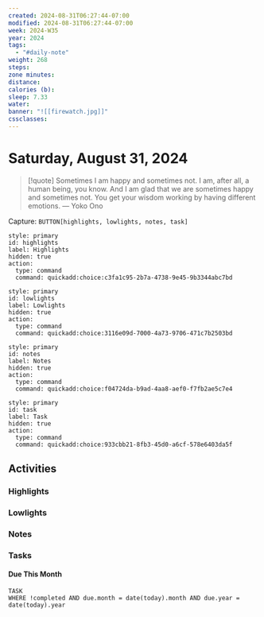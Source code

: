 ```yaml
---
created: 2024-08-31T06:27:44-07:00
modified: 2024-08-31T06:27:44-07:00
week: 2024-W35
year: 2024
tags:
  - "#daily-note"
weight: 268
steps: 
zone minutes: 
distance: 
calories (b): 
sleep: 7.33
water: 
banner: "![[firewatch.jpg]]"
cssclasses:
---
```

# Saturday, August 31, 2024

> [!quote] Sometimes I am happy and sometimes not. I am, after all, a human being, you know. And I am glad that we are sometimes happy and sometimes not. You get your wisdom working by having different emotions.
> — Yoko Ono

Capture: `BUTTON[highlights, lowlights, notes, task]`

```meta-bind-button
style: primary
id: highlights
label: Highlights
hidden: true
action:
  type: command
  command: quickadd:choice:c3fa1c95-2b7a-4738-9e45-9b3344abc7bd
```

```meta-bind-button
style: primary
id: lowlights
label: Lowlights
hidden: true
action:
  type: command
  command: quickadd:choice:3116e09d-7000-4a73-9706-471c7b2503bd
```

```meta-bind-button
style: primary
id: notes
label: Notes
hidden: true
action:
  type: command
  command: quickadd:choice:f04724da-b9ad-4aa8-aef0-f7fb2ae5c7e4
```

```meta-bind-button
style: primary
id: task
label: Task
hidden: true
action:
  type: command
  command: quickadd:choice:933cbb21-8fb3-45d0-a6cf-578e6403da5f
```

## Activities

### Highlights
 
### Lowlights

### Notes

### Tasks

#### Due This Month

```dataview
TASK
WHERE !completed AND due.month = date(today).month AND due.year = date(today).year
```